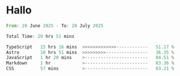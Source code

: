 # Hallo
<!--START_SECTION:waka-->

```rust
From: 20 June 2025 - To: 20 July 2025

Total Time: 29 hrs 51 mins

TypeScript   15 hrs 16 mins  >>>>>>>>>>>>>------------   51.17 %
Astro        10 hrs 51 mins  >>>>>>>>>----------------   36.35 %
JavaScript   1 hr 20 mins    >------------------------   04.51 %
Markdown     1 hr            >------------------------   03.36 %
CSS          57 mins         >------------------------   03.21 %
```

<!--END_SECTION:waka-->
